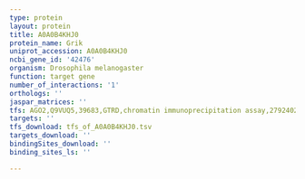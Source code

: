 ```yaml
---
type: protein
layout: protein
title: A0A0B4KHJ0
protein_name: Grik
uniprot_accession: A0A0B4KHJ0
ncbi_gene_id: '42476'
organism: Drosophila melanogaster
function: target gene
number_of_interactions: '1'
orthologs: ''
jaspar_matrices: ''
tfs: AGO2,Q9VUQ5,39683,GTRD,chromatin immunoprecipitation assay,27924024%5Buid%5D,No
targets: ''
tfs_download: tfs_of_A0A0B4KHJ0.tsv
targets_download: ''
bindingSites_download: ''
binding_sites_ls: ''

---
```

